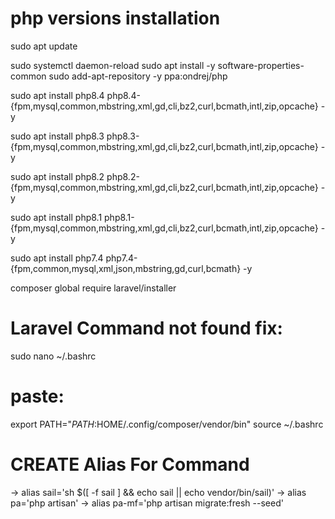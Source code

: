 # php versions installation
sudo apt update

sudo systemctl daemon-reload
sudo apt install -y software-properties-common
sudo add-apt-repository -y ppa:ondrej/php

sudo apt install php8.4 php8.4-{fpm,mysql,common,mbstring,xml,gd,cli,bz2,curl,bcmath,intl,zip,opcache} -y

sudo apt install php8.3 php8.3-{fpm,mysql,common,mbstring,xml,gd,cli,bz2,curl,bcmath,intl,zip,opcache} -y

sudo apt install php8.2 php8.2-{fpm,mysql,common,mbstring,xml,gd,cli,bz2,curl,bcmath,intl,zip,opcache} -y

sudo apt install php8.1 php8.1-{fpm,mysql,common,mbstring,xml,gd,cli,bz2,curl,bcmath,intl,zip,opcache} -y

sudo apt install php7.4 php7.4-{fpm,common,mysql,xml,json,mbstring,gd,curl,bcmath} -y


composer global require laravel/installer

# Laravel Command not found fix:
sudo nano ~/.bashrc
# paste:
export PATH="$PATH:$HOME/.config/composer/vendor/bin"
source ~/.bashrc

# CREATE Alias For Command
-> alias sail='sh $([ -f sail ] && echo sail || echo vendor/bin/sail)'
-> alias pa='php artisan'
-> alias pa-mf='php artisan migrate:fresh --seed'

